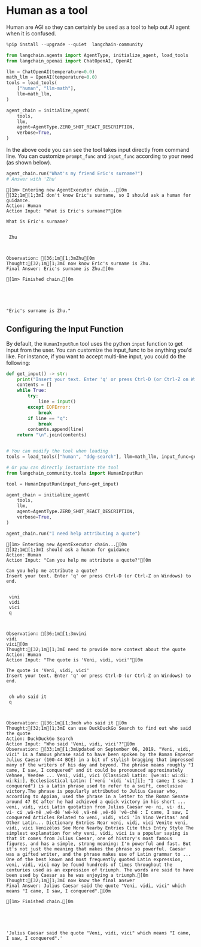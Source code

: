 # Human as a tool

Human are AGI so they can certainly be used as a tool to help out AI agent 
when it is confused.


```python
%pip install --upgrade --quiet  langchain-community
```


```python
from langchain.agents import AgentType, initialize_agent, load_tools
from langchain_openai import ChatOpenAI, OpenAI

llm = ChatOpenAI(temperature=0.0)
math_llm = OpenAI(temperature=0.0)
tools = load_tools(
    ["human", "llm-math"],
    llm=math_llm,
)

agent_chain = initialize_agent(
    tools,
    llm,
    agent=AgentType.ZERO_SHOT_REACT_DESCRIPTION,
    verbose=True,
)
```

In the above code you can see the tool takes input directly from command line.
You can customize `prompt_func` and `input_func` according to your need (as shown below).


```python
agent_chain.run("What's my friend Eric's surname?")
# Answer with 'Zhu'
```

    
    
    [1m> Entering new AgentExecutor chain...[0m
    [32;1m[1;3mI don't know Eric's surname, so I should ask a human for guidance.
    Action: Human
    Action Input: "What is Eric's surname?"[0m
    
    What is Eric's surname?
    

     Zhu
    

    
    Observation: [36;1m[1;3mZhu[0m
    Thought:[32;1m[1;3mI now know Eric's surname is Zhu.
    Final Answer: Eric's surname is Zhu.[0m
    
    [1m> Finished chain.[0m
    




    "Eric's surname is Zhu."



## Configuring the Input Function

By default, the `HumanInputRun` tool uses the python `input` function to get input from the user.
You can customize the input_func to be anything you'd like.
For instance, if you want to accept multi-line input, you could do the following:


```python
def get_input() -> str:
    print("Insert your text. Enter 'q' or press Ctrl-D (or Ctrl-Z on Windows) to end.")
    contents = []
    while True:
        try:
            line = input()
        except EOFError:
            break
        if line == "q":
            break
        contents.append(line)
    return "\n".join(contents)


# You can modify the tool when loading
tools = load_tools(["human", "ddg-search"], llm=math_llm, input_func=get_input)
```


```python
# Or you can directly instantiate the tool
from langchain_community.tools import HumanInputRun

tool = HumanInputRun(input_func=get_input)
```


```python
agent_chain = initialize_agent(
    tools,
    llm,
    agent=AgentType.ZERO_SHOT_REACT_DESCRIPTION,
    verbose=True,
)
```


```python
agent_chain.run("I need help attributing a quote")
```

    
    
    [1m> Entering new AgentExecutor chain...[0m
    [32;1m[1;3mI should ask a human for guidance
    Action: Human
    Action Input: "Can you help me attribute a quote?"[0m
    
    Can you help me attribute a quote?
    Insert your text. Enter 'q' or press Ctrl-D (or Ctrl-Z on Windows) to end.
    

     vini
     vidi
     vici
     q
    

    
    Observation: [36;1m[1;3mvini
    vidi
    vici[0m
    Thought:[32;1m[1;3mI need to provide more context about the quote
    Action: Human
    Action Input: "The quote is 'Veni, vidi, vici'"[0m
    
    The quote is 'Veni, vidi, vici'
    Insert your text. Enter 'q' or press Ctrl-D (or Ctrl-Z on Windows) to end.
    

     oh who said it 
     q
    

    
    Observation: [36;1m[1;3moh who said it [0m
    Thought:[32;1m[1;3mI can use DuckDuckGo Search to find out who said the quote
    Action: DuckDuckGo Search
    Action Input: "Who said 'Veni, vidi, vici'?"[0m
    Observation: [33;1m[1;3mUpdated on September 06, 2019. "Veni, vidi, vici" is a famous phrase said to have been spoken by the Roman Emperor Julius Caesar (100-44 BCE) in a bit of stylish bragging that impressed many of the writers of his day and beyond. The phrase means roughly "I came, I saw, I conquered" and it could be pronounced approximately Vehnee, Veedee ... Veni, vidi, vici (Classical Latin: [weːniː wiːdiː wiːkiː], Ecclesiastical Latin: [ˈveni ˈvidi ˈvitʃi]; "I came; I saw; I conquered") is a Latin phrase used to refer to a swift, conclusive victory.The phrase is popularly attributed to Julius Caesar who, according to Appian, used the phrase in a letter to the Roman Senate around 47 BC after he had achieved a quick victory in his short ... veni, vidi, vici Latin quotation from Julius Caesar ve· ni, vi· di, vi· ci ˌwā-nē ˌwē-dē ˈwē-kē ˌvā-nē ˌvē-dē ˈvē-chē : I came, I saw, I conquered Articles Related to veni, vidi, vici 'In Vino Veritas' and Other Latin... Dictionary Entries Near veni, vidi, vici Venite veni, vidi, vici Venizélos See More Nearby Entries Cite this Entry Style The simplest explanation for why veni, vidi, vici is a popular saying is that it comes from Julius Caesar, one of history's most famous figures, and has a simple, strong meaning: I'm powerful and fast. But it's not just the meaning that makes the phrase so powerful. Caesar was a gifted writer, and the phrase makes use of Latin grammar to ... One of the best known and most frequently quoted Latin expression, veni, vidi, vici may be found hundreds of times throughout the centuries used as an expression of triumph. The words are said to have been used by Caesar as he was enjoying a triumph.[0m
    Thought:[32;1m[1;3mI now know the final answer
    Final Answer: Julius Caesar said the quote "Veni, vidi, vici" which means "I came, I saw, I conquered".[0m
    
    [1m> Finished chain.[0m
    




    'Julius Caesar said the quote "Veni, vidi, vici" which means "I came, I saw, I conquered".'




```python

```
